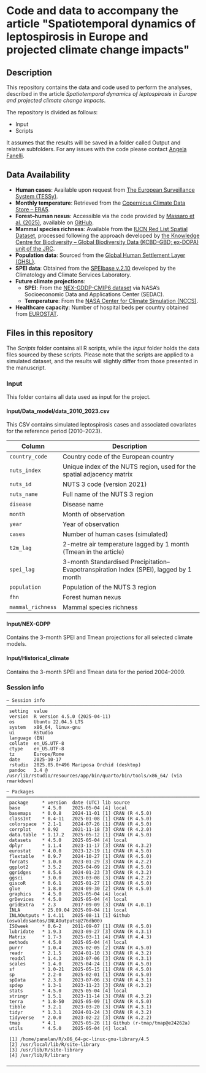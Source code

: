 # Code and data to accompany the article "Spatiotemporal dynamics of leptospirosis in Europe and projected climate change impacts"

## Description

This repository contains the data and code used to perform the analyses, described in the article *Spatiotemporal dynamics of leptospirosis in Europe and projected climate change impacts*.

The repository is divided as follows:

-   Input
-   Scripts

It assumes that the results will be saved in a folder called Output and relative subfolders. For any issues with the code please contact [Angela Fanelli](Angela.FANELLI@ec.europa.eu).

## Data Availability

-   **Human cases**: Available upon request from [The European Surveillance System (TESSy)](https://www.ecdc.europa.eu/en/publications-data/european-surveillance-system-tessy).
-   **Monthly temperature**: Retrieved from the [Copernicus Climate Data Store – ERA5](https://cds.climate.copernicus.eu/datasets/reanalysis-era5-single-levels-monthly-means).
-   **Forest–human nexus**: Accessible via the code provided by [Massaro et al. (2025)](https://www.nature.com/articles/s43247-025-02514-8), available on [GitHub](https://github.com/emanuelemassaro/Forest_Human_Nexus).
-   **Mammal species richness**: Available from the [IUCN Red List Spatial Dataset](https://www.iucnredlist.org/resources/spatial-data-download), processed following the approach developed by [the Knowledge Centre for Biodiversity – Global Biodiversity Data (KCBD-GBD; ex-DOPA) unit of the JRC](https://www.mdpi.com/2073-445X/13/9/1506).
-   **Population data**: Sourced from the [Global Human Settlement Layer (GHSL)](https://human-settlement.emergency.copernicus.eu/).
-   **SPEI data**: Obtained from the [SPEIbase v.2.10](https://digital.csic.es/handle/10261/364137) developed by the Climatology and Climate Services Laboratory.
-   **Future climate projections**:
    -   **SPEI**: From the [NEX-GDDP-CMIP6 dataset](https://www.ciesin.columbia.edu/data/globaldrought/) via NASA’s Socioeconomic Data and Applications Center (SEDAC).
    -   **Temperature**: From the [NASA Center for Climate Simulation (NCCS)](https://www.nccs.nasa.gov/services/data-collections/land-based-products/nex-gddp).
-   **Healthcare capacity**: Number of hospital beds per country obtained from [EUROSTAT](https://ec.europa.eu/eurostat/databrowser/view/HLTH_RS_BDS1/default/table?lang=en).

## Files in this repository

The *Scripts* folder contains all R scripts, while the *Input* folder holds the data files sourced by these scripts. Please note that the scripts are applied to a simulated dataset, and the results will slightly differ from those presented in the manuscript.

### Input

This folder contains all data used as input for the project.

#### Input/Data_model/data_2010_2023.csv

This CSV contains simulated leptospirosis cases and associated covariates for the reference period (2010–2023).

| Column | Description |
|---------------------|---------------------------------------------------|
| `country_code` | Country code of the European country |
| `nuts_index` | Unique index of the NUTS region, used for the spatial adjacency matrix |
| `nuts_id` | NUTS 3 code (version 2021) |
| `nuts_name` | Full name of the NUTS 3 region |
| `disease` | Disease name |
| `month` | Month of observation |
| `year` | Year of observation |
| `cases` | Number of human cases (simulated) |
| `t2m_lag` | 2-metre air temperature lagged by 1 month (Tmean in the article) |
| `spei_lag` | 3-month Standardised Precipitation–Evapotranspiration Index (SPEI), lagged by 1 month |
| `population` | Population of the NUTS 3 region |
| `fhn` | Forest human nexus |
| `mammal_richness` | Mammal species richness |

#### Input/NEX-GDPP

Contains the 3-month SPEI and Tmean projections for all selected climate models.

#### Input/Historical_climate

Contains the 3-month SPEI and Tmean data for the period 2004–2009.

### Session info

```         
─ Session info ─────────────────────────────────────────────────────────────────────────────────────────────────────────────────
 setting  value
 version  R version 4.5.0 (2025-04-11)
 os       Ubuntu 22.04.5 LTS
 system   x86_64, linux-gnu
 ui       RStudio
 language (EN)
 collate  en_US.UTF-8
 ctype    en_US.UTF-8
 tz       Europe/Rome
 date     2025-10-17
 rstudio  2025.05.0+496 Mariposa Orchid (desktop)
 pandoc   3.4 @ /usr/lib/rstudio/resources/app/bin/quarto/bin/tools/x86_64/ (via rmarkdown)

─ Packages ─────────────────────────────────────────────────────────────────────────────────────────────────────────────────────
 package     * version  date (UTC) lib source
 base        * 4.5.0    2025-05-04 [4] local
 basemaps    * 0.0.8    2024-11-01 [1] CRAN (R 4.5.0)
 classInt    * 0.4-11   2025-01-08 [1] CRAN (R 4.5.0)
 colorspace  * 2.1-1    2024-07-26 [1] CRAN (R 4.5.0)
 corrplot    * 0.92     2021-11-18 [3] CRAN (R 4.2.0)
 data.table  * 1.17.2   2025-05-12 [1] CRAN (R 4.5.0)
 datasets    * 4.5.0    2025-05-04 [4] local
 dplyr       * 1.1.4    2023-11-17 [3] CRAN (R 4.3.2)
 eurostat    * 4.0.0    2023-12-19 [1] CRAN (R 4.5.0)
 flextable   * 0.9.7    2024-10-27 [1] CRAN (R 4.5.0)
 forcats     * 1.0.0    2023-01-29 [3] CRAN (R 4.2.2)
 ggplot2     * 3.5.2    2025-04-09 [2] CRAN (R 4.5.0)
 ggridges    * 0.5.6    2024-01-23 [3] CRAN (R 4.3.2)
 ggsci       * 3.0.0    2023-03-08 [3] CRAN (R 4.2.2)
 giscoR      * 0.6.1    2025-01-27 [1] CRAN (R 4.5.0)
 glue        * 1.8.0    2024-09-30 [2] CRAN (R 4.5.0)
 graphics    * 4.5.0    2025-05-04 [4] local
 grDevices   * 4.5.0    2025-05-04 [4] local
 gridExtra   * 2.3      2017-09-09 [3] CRAN (R 4.0.1)
 INLA        * 25.09.04 2025-09-04 [1] local
 INLAOutputs * 1.4.11   2025-08-11 [1] Github (oswaldosantos/INLAOutputs@276db00)
 ISOweek     * 0.6-2    2011-09-07 [1] CRAN (R 4.5.0)
 lubridate   * 1.9.3    2023-09-27 [3] CRAN (R 4.3.1)
 Matrix      * 1.7-3    2025-03-11 [4] CRAN (R 4.4.3)
 methods     * 4.5.0    2025-05-04 [4] local
 purrr       * 1.0.4    2025-02-05 [2] CRAN (R 4.5.0)
 readr       * 2.1.5    2024-01-10 [3] CRAN (R 4.3.2)
 readxl      * 1.4.3    2023-07-06 [3] CRAN (R 4.3.1)
 scales      * 1.4.0    2025-04-24 [1] CRAN (R 4.5.0)
 sf          * 1.0-21   2025-05-15 [1] CRAN (R 4.5.0)
 sp          * 2.2-0    2025-02-01 [1] CRAN (R 4.5.0)
 spData      * 2.3.0    2023-07-06 [3] CRAN (R 4.3.1)
 spdep       * 1.3-1    2023-11-23 [3] CRAN (R 4.3.2)
 stats       * 4.5.0    2025-05-04 [4] local
 stringr     * 1.5.1    2023-11-14 [3] CRAN (R 4.3.2)
 terra       * 1.8-50   2025-05-09 [1] CRAN (R 4.5.0)
 tibble      * 3.2.1    2023-03-20 [3] CRAN (R 4.3.1)
 tidyr       * 1.3.1    2024-01-24 [3] CRAN (R 4.3.2)
 tidyverse   * 2.0.0    2023-02-22 [3] CRAN (R 4.2.2)
 tmap        * 4.1      2025-05-26 [1] Github (r-tmap/tmap@e24262a)
 utils       * 4.5.0    2025-05-04 [4] local

 [1] /home/panelan/R/x86_64-pc-linux-gnu-library/4.5
 [2] /usr/local/lib/R/site-library
 [3] /usr/lib/R/site-library
 [4] /usr/lib/R/library

───────────────────────────────────────────────────────────────────────────────────
```
